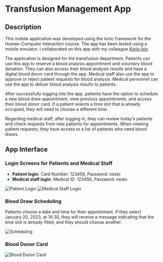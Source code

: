 # Transfusion Management App

## Description

This mobile application was developed using the Ionic framework for the Human-Computer Interaction course. The app has been tested using a mobile emulator. I collaborated on this app with my colleague [Karlo Ivic](https://github.com/AmigosLP).


The application is designed for the transfusion department. Patients can use this app to reserve a blood analysis appointment and voluntary blood donation. They can also access their blood analysis results and have a digital blood donor card through the app. Medical staff also use the app to approve or reject patient requests for blood analysis. Medical personnel can use the app to deliver blood analysis results to patients.

After successfully logging into the app, patients have the option to schedule a new blood draw appointment, view previous appointments, and access their blood donor card. If a patient selects a time slot that is already occupied, they will need to choose a different time.

Regarding medical staff, after logging in, they can review today's patients and check requests from new patients for appointments. When viewing patient requests, they have access to a list of patients who need blood draws.

## App Interface

### Login Screens for Patients and Medical Staff

- **Patient login**: Card Number: 123456, Password: nesto
- **Medical staff login**: Medical ID: 123456, Password: nesto

![Patient Login](https://github.com/Siocic/Mobile-App/assets/77838860/a5c65cff-7903-4235-83dc-5860744a2512)
![Medical Staff Login](https://github.com/Siocic/Mobile-App/assets/77838860/8f2ca3ec-a65d-47a6-b2ca-51c758c43252)

### Blood Draw Scheduling

Patients choose a date and time for their appointment. If they select January 20, 2023, at 14:30, they will receive a message indicating that the time slot is already filled, and they should choose another.

![Scheduling](https://github.com/Siocic/Mobile-App/assets/77838860/9dabe4a4-8f0d-4d53-aa3a-b9fd310dc134)

### Blood Donor Card

![Blood Donor Card](https://github.com/Siocic/Mobile-App/assets/77838860/d1938037-5d8b-48f0-a7b4-2dc1b2251938)
